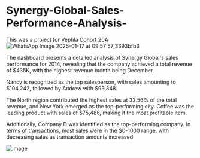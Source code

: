 # Synergy-Global-Sales-Performance-Analysis-
This was a project for Vephla Cohort 20A
![WhatsApp Image 2025-01-17 at 09 57 57_3393bfb3](https://github.com/user-attachments/assets/2efe8e6d-ea66-4c7f-812e-d49749bc2c25)


The dashboard presents a detailed analysis of Synergy Global's sales performance for 2014, revealing that the company achieved a total revenue of $435K, with the highest revenue month being December. 

Nancy is recognized as the top salesperson, with sales amounting to $104,242, followed by Andrew with $93,848.

The North region contributed the highest sales at 32.56% of the total revenue, and New York emerged as the top-performing city. Coffee was the leading product with sales of $75,486, making it the most profitable item. 

Additionally, Company D was identified as the top-performing company. In terms of transactions, most sales were in the $0-1000 range, with decreasing sales as transaction amounts increased.

![image](https://github.com/user-attachments/assets/aefd9718-f08a-4ff8-912f-946f828f34bd)
